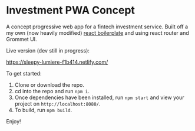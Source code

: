 # Investment PWA Concept

A concept progressive web app for a fintech investment service. Built off a my own (now heavily modified) [react boilerplate](https://github.com/andthomas/react-scratch) and using react router and Grommet UI.

Live version (dev still in progress): 

https://sleepy-lumiere-f1b414.netlify.com/

To get started:

1. Clone or download the repo.
2. cd into the repo and run `npm i`.
3. Once dependencies have been installed, run `npm start` and view your project on `http://localhost:8080/`.
4. To build, run `npm build`.

Enjoy!
